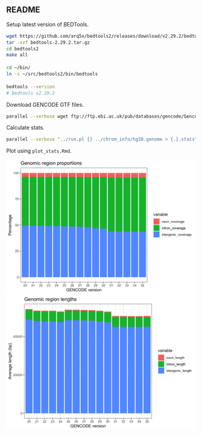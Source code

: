 ## README

Setup latest version of BEDTools.

```bash
wget https://github.com/arq5x/bedtools2/releases/download/v2.29.2/bedtools-2.29.2.tar.gz
tar -xzf bedtools-2.29.2.tar.gz
cd bedtools2
make all

cd ~/bin/
ln -s ~/src/bedtools2/bin/bedtools

bedtools --version
# bedtools v2.29.2
```

Download GENCODE GTF files.

```bash
parallel --verbose wget ftp://ftp.ebi.ac.uk/pub/databases/gencode/Gencode_human/release_{}/gencode.v{}.annotation.gtf.gz ::: {20..35}
```

Calculate stats.

```bash
parallel --verbose "../run.pl {} ../chrom_info/hg38.genome > {.}.stats" ::: *.gtf.gz
```

Plot using `plot_stats.Rmd`.

![](genomic_region_proportion.png)
![](genomic_region_length.png)


